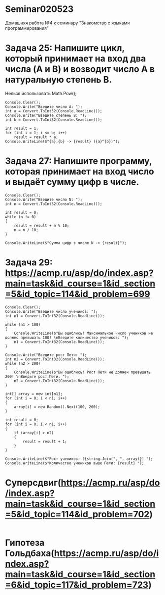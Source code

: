 # Seminar020523
Домашняя работа №4 к семинару "Знакомство с языками программирования"

# Задача 25: Напишите цикл, который принимает на вход два числа (A и B) и возводит число A в натуральную степень B.
Нельзя использовать Math.Pow();
```
Console.Clear();
Console.Write("Введите число A: ");
int a = Convert.ToInt32(Console.ReadLine());
Console.Write("Введите степень B: ");
int b = Convert.ToInt32(Console.ReadLine());

int result = 1;
for (int i = 1; i <= b; i++)
    result = result * a;
Console.WriteLine($"{a},{b} -> {result} ({a}^{b})");
```

# Задача 27: Напишите программу, которая принимает на вход число и выдаёт сумму цифр в числе.
```
Console.Clear();
Console.Write("Введите число N: ");
int n = Convert.ToInt32(Console.ReadLine());

int result = 0;
while (n != 0)
{
    result = result + n % 10;
    n = n / 10;
}

Console.WriteLine($"Сумма цифр в числе N -> {result}");
```

# Задача 29: https://acmp.ru/asp/do/index.asp?main=task&id_course=1&id_section=5&id_topic=114&id_problem=699
```
Console.Clear();
Console.Write("Введите число учеников: ");
int n1 = Convert.ToInt32(Console.ReadLine());

while (n1 > 100)
{
    Console.WriteLine($"Вы ошиблись! Максимальное число учеников не должно превышать 100! \nВведите количество учеников: ");
    n1 = Convert.ToInt32(Console.ReadLine());
}

Console.Write("Введите рост Пети: ");
int n2 = Convert.ToInt32(Console.ReadLine());
while (n2 > 200)
{
    Console.WriteLine($"Вы ошиблись! Рост Пети не должен превышать 200! \nВведите рост Пети: ");
    n2 = Convert.ToInt32(Console.ReadLine());
}

int[] array = new int[n1];
for (int i = 0; i < n1; i++)
{
    array[i] = new Random().Next(100, 200); 
}

int result = 0;
for (int i = 0; i < n1; i++)
{
    if (array[i] > n2)
    {
        result = result + 1;
    }
}

Console.WriteLine($"Рост учеников: [{string.Join(", ", array)}] ");
Console.WriteLine($"Количество учеников выше Пети: {result} ");
```

# Суперсдвиг(https://acmp.ru/asp/do/index.asp?main=task&id_course=1&id_section=5&id_topic=114&id_problem=702)
```

```

# Гипотеза Гольдбаха(https://acmp.ru/asp/do/index.asp?main=task&id_course=1&id_section=6&id_topic=117&id_problem=723)
```

```
